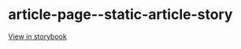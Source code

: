 # article-page--static-article-story

[View in storybook](https://raw.githack.com/Independent-Digital-News-and-Media-Ltd/standard-pwamp-sb/PR-386-sb/index.html?path=/story/article-page--static-article-story)